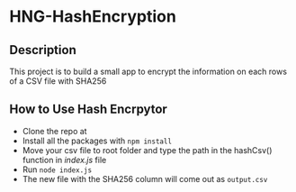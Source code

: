 # HNG-HashEncryption

## Description
This project is to build a small app to encrypt the information on each rows of a CSV file with SHA256

## How to Use Hash Encrpytor
- Clone the repo at 
- Install all the packages with `npm install`
- Move your csv file to root folder and type the path in the hashCsv() function in *index.js* file
- Run `node index.js`
- The new file with the SHA256 column will come out as `output.csv`


